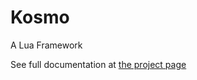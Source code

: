 # Kosmo

A Lua Framework

See full documentation at [the project page](https://kxmn.github.io/kosmo)

